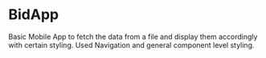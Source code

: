 # BidApp

Basic Mobile App to fetch the data from a file and display them accordingly with certain styling. Used Navigation and general component level styling.
